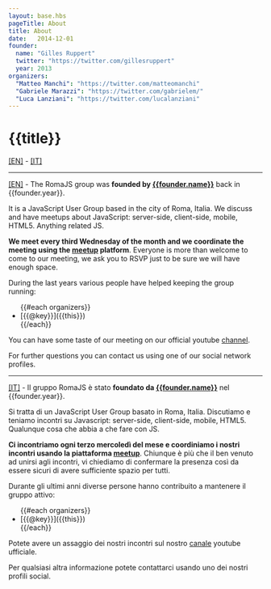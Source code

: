 ```yaml
---
layout: base.hbs
pageTitle: About
title: About
date:   2014-12-01
founder:
  name: "Gilles Ruppert"
  twitter: "https://twitter.com/gillesruppert"
  year: 2013
organizers:
  "Matteo Manchi": "https://twitter.com/matteomanchi"
  "Gabriele Marazzi": "https://twitter.com/gabrielem/"
  "Luca Lanziani": "https://twitter.com/lucalanziani"
---
```


# {{title}}
[[EN]](#EN) - [[IT]](#IT)

---

[[EN]](#EN)<a name="EN"></a> - The RomaJS group was **founded by [{{founder.name}}]({{founder.twitter}})** back in {{founder.year}}.

It is a JavaScript User Group based in the city of Roma, Italia.
We discuss and have meetups about JavaScript: server-side, client-side, mobile, HTML5. Anything related JS.

**We meet every third Wednesday of the month and we coordinate the meeting using the [meetup](http://www.meetup.com/RomaJS/) platform**.
Everyone is more than welcome to come to our meeting, we ask you to RSVP just to be sure we will have enough space.

During the last years various people have helped keeping the group running:

<ul>
{{#each organizers}}
<li>[{{@key}}]({{this}})</li>
{{/each}}
</ul>

You can have some taste of our meeting on our official youtube [channel](https://www.youtube.com/channel/UCFm8OPi5USbFybw9SaTLxeA).

For further questions you can contact us using one of our social network profiles.

---

[[IT]](#IT)<a name="IT"></a> - Il gruppo RomaJS è stato **foundato da [{{founder.name}}]({{founder.twitter}})** nel {{founder.year}}.

Si tratta di un JavaScript User Group basato in Roma, Italia.
Discutiamo e teniamo incontri su Javascript: server-side, client-side, mobile, HTML5. Qualunque cosa che abbia a che fare con JS.

**Ci incontriamo ogni terzo mercoledì del mese e coordiniamo i nostri incontri usando la piattaforma [meetup](http://www.meetup.com/RomaJS/)**.
Chiunque è più che il ben venuto ad unirsi agli incontri, vi chiediamo di confermare la presenza così da essere sicuri di avere sufficiente spazio per tutti.

Durante gli ultimi anni diverse persone hanno contribuito a mantenere il gruppo attivo:

<ul>
{{#each organizers}}
<li>[{{@key}}]({{this}})</li>
{{/each}}
</ul>

Potete avere un assaggio dei nostri incontri sul nostro [canale](https://www.youtube.com/channel/UCFm8OPi5USbFybw9SaTLxeA) youtube ufficiale.

Per qualsiasi altra informazione potete contattarci usando uno dei nostri profili social.
